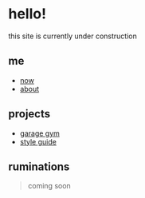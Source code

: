 # hello!
this site is currently under construction

## me
- [now](/now)  
- [about](/about)  

## projects
- [garage gym](/projects/gym)  
- [style guide](/projects/style)  

## ruminations
> coming soon